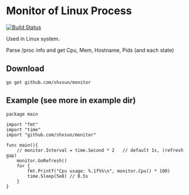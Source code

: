 Monitor of Linux Process
=========================
[![Build Status](https://drone.io/github.com/shxsun/monitor/status.png)](https://drone.io/github.com/shxsun/monitor/latest)

Used in Linux system.

Parse /proc info and get Cpu, Mem, Hostname, Pids (and each state)

## Download

    go get github.com/shxsun/monitor

## Example (see more in example dir)
    
    package main

    import "fmt"
    import "time"
    import "github.com/shxsun/monitor"

    func main(){
        // monitor.Interval = time.Second * 2   // default 1s, (refresh gap)
        monitor.GoRefresh()
        for {
            fmt.Printf("Cpu usage: %.1f%%\n", monitor.Cpu() * 100)
            time.Sleep(5e8) // 0.5s
        }
    }
